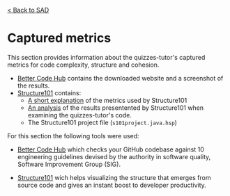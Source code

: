 [< Back to SAD](../SAD.md)

# Captured metrics
This section provides information about the quizzes-tutor's captured metrics for code complexity, structure and cohesion.

* [Better Code Hub](./better-code-hub) contains the downloaded website and a screenshot of the results.
* [Structure101](./structure101) contains:
    * [A short explanation](./structure101/how_structure101_measures_complexity.md) of the metrics used by Structure101
    * [An analysis](./structure101/quizes_tutor_complexity_analysis.md) of the results presentented by Structure101 when examining the quizzes-tutor's code.
    * The Structure101 project file (`s101project.java.hsp`)

For this section the following tools were used:

* [Better Code Hub](https://bettercodehub.com/) which checks your GitHub codebase against 10 engineering guidelines devised by the authority in software quality, Software Improvement Group (SIG).

* [Structure101](https://structure101.com/) wich helps visualizing the structure that emerges from source code and gives an instant boost to developer productivity.